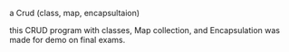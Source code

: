 a Crud (class, map, encapsultaion)

this CRUD program with classes, Map collection, and Encapsulation
was made for demo on final exams.
